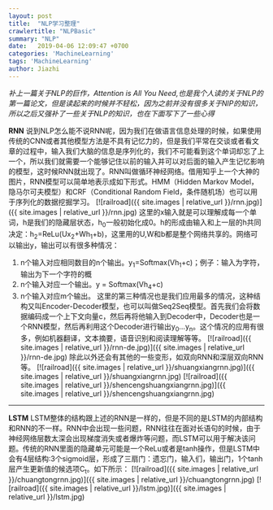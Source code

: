 ```yaml
---
layout: post
title:  "NLP学习整理"
crawlertitle: "NLPBasic"
summary: "NLP"
date:   2019-04-06 12:09:47 +0700
categories: 'MachineLearning'
tags: 'MachineLearning'
author: Jiazhi
---
```


*补上一篇关于NLP的巨作，Attention is All You Need,也是我个人读的关于NLP的第一篇论文，但是读起来的时候并不轻松，因为之前并没有很多关于NlP的知识，所以之后又强补了一些关于NLP的知识，也在下面写下了一些心得*

**RNN**
说到NLP怎么能不说RNN呢，因为我们在做语言信息处理的时候，如果使用传统的CNN或者其他模型方法是不具有记忆力的，但是我们平常在交谈或者看文章的过程中，输入我们大脑的信息是序列化的，我们不可能看到这个单词却忘了上一个，所以我们就需要一个能够记住以前的输入并可以对后面的输入产生记忆影响的模型，这时候RNN就出现了。RNN叫做循环神经网络。借用知乎上一个大神的图片，RNN模型可以简单地表示成如下形式。HMM（Hidden Markov Model，隐马尔可夫模型）和CRF（Conditional Random Field，条件随机场）也可以用于序列化的数据挖掘学习。
[![railroad]({{ site.images | relative_url }}/rnn.jpg)]({{ site.images | relative_url }}/rnn.jpg)
这里的x输入就是可以理解成每一个单词，h是我们的隐藏层状态，h<sub>0</sub>一般初始化成0。h的形成由输入和上一层的h共同决定：h<sub>2</sub>=ReLu(Ux<sub>2</sub>+Wh<sub>1</sub>+b)，这里用的U,W和b都是整个网络共享的。网络可以输出y，输出可以有很多种情况：
1. n个输入对应相同数目的n个输出。y<sub>1</sub>=Softmax(Vh<sub>1</sub>+c)；例子：输入为字符，输出为下一个字符的概
2. n个输入对应一个输出。y = Softmax(Vh<sub>4</sub>+c)
3. n个输入对应m个输出。
这里的第三种情况也是我们应用最多的情况，这种结构又叫Encoder-Decoder模型，也可以叫做Seq2Seq模型。首先我们会将数据编码成一个上下文向量c，然后再将他输入到Decoder中，Decoder也是一个RNN模型，然后再利用这个Decoder进行输出y<sub>0</sub>...y<sub>n</sub>。这个情况的应用有很多，例如机器翻译，文本摘要，语音识别和阅读理解等等。
[![railroad]({{ site.images | relative_url }}/rnn-de.jpg)]({{ site.images | relative_url }}/rnn-de.jpg)
除此以外还会有其他的一些变形，如双向RNN和深层双向RNN等。
[![railroad]({{ site.images | relative_url }}/shuangxiangrnn.jpg)]({{ site.images | relative_url }}/shuangxiangrnn.jpg)
[![railroad]({{ site.images | relative_url }}/shencengshuangxiangrnn.jpg)]({{ site.images | relative_url }}/shencengshuangxiangrnn.jpg)
------------
**LSTM**
LSTM整体的结构跟上述的RNN是一样的，但是不同的是LSTM的内部结构和RNN的不一样。RNN中会出现一些问题，RNN往往在面对长语句的时候，由于神经网络层数太深会出现梯度消失或者爆炸等问题，而LSTM可以用于解决该问题。传统的RNN里面的隐藏单元可能是一个ReLu或者是tanh操作，但是LSTM中会有4层结构:3个sigmoid层，形成了三扇门：遗忘门，输入们，输出门，1个tanh层产生更新值的候选项C<sub>t</sub>。如下所示：
[![railroad]({{ site.images | relative_url }}/chuangtongrnn.jpg)]({{ site.images | relative_url }}/chuangtongrnn.jpg)
[![railroad]({{ site.images | relative_url }}/lstm.jpg)]({{ site.images | relative_url }}/lstm.jpg)
